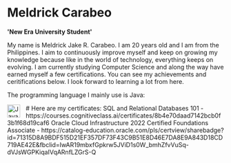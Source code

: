 # Meldrick Carabeo

**'New Era University Student'**

My name is Meldrick Jake R. Carabeo. I am 20 years old and I am from the Philippines. I aim to continuously improve myself and keep on growing my knowledge because like in the world of technology, everything keeps on evolving. I am currently studying Computer Science and along the way have earned myself a few certifications. You can see my achievements and ceritifications below. I look forward to learning a lot from here.

The programming language I mainly use is Java:

<img align="left" alt="Java" width="30px" style="padding-right:10px;" src="https://cdn.jsdelivr.net/gh/devicons/devicon/icons/java/java-original.svg"/>
#
Here are my certificates:
SQL and Relational Databases 101 - https://courses.cognitiveclass.ai/certificates/8b4e70daad7142bcb0f3b1f68d19caf6
Oracle Cloud Infrastructure 2022 Certified Foundations Associate - https://catalog-education.oracle.com/pls/certview/sharebadge?id=71315D8A9BDF515D21EF357DF73F43C9B51E8D46E7DA8E9A843D18CD719AE42E&fbclid=IwAR19mbxfGpkrw5JViD1s0W_bmhZfvVuSq-dVJsWGPKiqaIVqARnfLZGrS-Q

